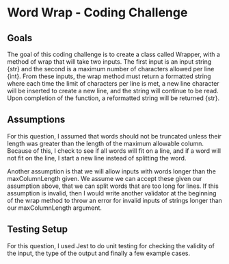 # Word Wrap - Coding Challenge

## Goals

The goal of this coding challenge is to create a class called Wrapper, with a method of wrap that will take two inputs. The first input is an input string {str} and the second is a maximum number of characters allowed per line {int}. From these inputs, the wrap method must return a formatted string where each time the limit of characters per line is met, a new line character will be inserted to create a new line, and the string will continue to be read. Upon completion of the function, a reformatted string will be returned {str}.

## Assumptions

For this question, I assumed that words should not be truncated unless their length was greater than the length of the maximum allowable column. Because of this, I check to see if all words will fit on a line, and if a word will not fit on the line, I start a new line instead of splitting the word.

Another assumption is that we will allow inputs with words longer than the maxColumnLength given. We assume we can accept these given our assumption above, that we can split words that are too long for lines. If this assumption is invalid, then I would write another validator at the beginning of the wrap method to throw an error for invalid inputs of strings longer than our maxColumnLength argument.

## Testing Setup

For this question, I used Jest to do unit testing for checking the validity of the input, the type of the output and finally a few example cases.

